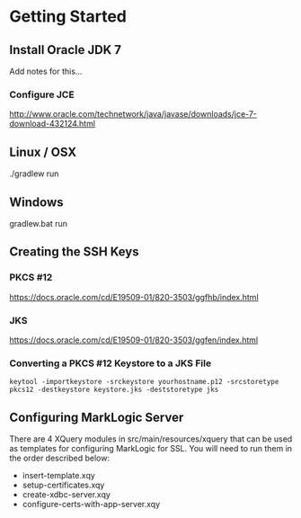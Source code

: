 # Getting Started #

## Install Oracle JDK 7 ##

Add notes for this...

### Configure JCE ###
http://www.oracle.com/technetwork/java/javase/downloads/jce-7-download-432124.html

## Linux / OSX ##
./gradlew run

## Windows ##
gradlew.bat run

## Creating the SSH Keys ##

### PKCS #12 ###
https://docs.oracle.com/cd/E19509-01/820-3503/ggfhb/index.html

### JKS ###
https://docs.oracle.com/cd/E19509-01/820-3503/ggfen/index.html

### Converting a PKCS #12  Keystore to a JKS File ###

```
keytool -importkeystore -srckeystore yourhostname.p12 -srcstoretype pkcs12 -destkeystore keystore.jks -deststoretype jks
```

## Configuring MarkLogic Server ##

There are 4 XQuery modules in src/main/resources/xquery that can be used as templates for configuring MarkLogic for SSL.  You will need to run them in the order described below:

- insert-template.xqy
- setup-certificates.xqy
- create-xdbc-server.xqy
- configure-certs-with-app-server.xqy




